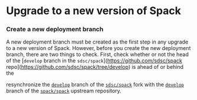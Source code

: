 # Upgrade to a new version of Spack

### Create a new deployment branch
A new deployment branch must be created as the first step in any upgrade to a new version of Spack. 
However, before you create the new deployment branch, there are two things to check. First, check whether or not the head of the [`develop` branch in the `sdsc/spack`](https://github.com/sdsc/spack repo](https://github.com/sdsc/spack/tree/develop) is ahead of or behind the 


resynchronize the [`develop`](https://github.com/sdsc/spack/tree/develop) branch of the [`sdsc/spack`](https://github.com/sdsc/spack) fork with the [`develop`](https://github.com/spack/spack/tree/develop) branch of the [`spack/spack`](https://github.com/spack/spack) upstream repository.
